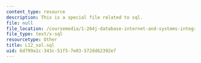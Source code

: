 ```yaml
---
content_type: resource
description: This is a special file related to sql.
file: null
file_location: /coursemedia/1-264j-database-internet-and-systems-integration-technologies-fall-2013/6d799a1c343c51f57e03572dd62392e7_L12_sol.sql
file_type: text/x-sql
resourcetype: Other
title: L12_sol.sql
uid: 6d799a1c-343c-51f5-7e03-572dd62392e7
---
```

